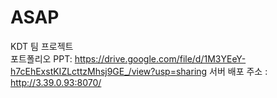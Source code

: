 # ASAP
KDT 팀 프로젝트   
포트폴리오 PPT: https://drive.google.com/file/d/1M3YEeY-h7cEhExstKIZLcttzMhsj9GE_/view?usp=sharing
서버 배포 주소 : http://3.39.0.93:8070/ 
